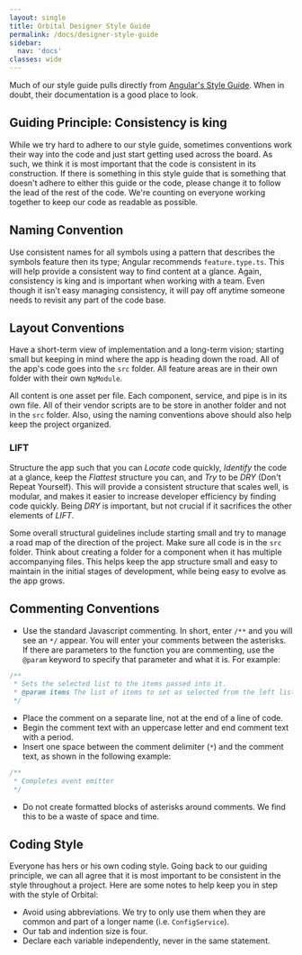 ```yaml
---
layout: single
title: Orbital Designer Style Guide
permalink: /docs/designer-style-guide
sidebar:
  nav: 'docs'
classes: wide
---
```


Much of our style guide pulls directly from [Angular's Style Guide](https://angular.io/guide/styleguide). When in doubt, their documentation is a good place to look.

## Guiding Principle: Consistency is king

While we try hard to adhere to our style guide, sometimes conventions work their way into the code and just start getting used across the board. As such, we think it is most important that the code is consistent in its construction. If there is something in this style guide that is something that doesn't adhere to either this guide or the code, please change it to follow the lead of the rest of the code. We're counting on everyone working together to keep our code as readable as possible.

## Naming Convention

Use consistent names for all symbols using a pattern that describes the symbols feature then its type; Angular recommends `feature.type.ts`. This will help provide a consistent way to find content at a glance. Again, consistency is king and is important when working with a team. Even though it isn't easy managing consistency, it will pay off anytime someone needs to revisit any part of the code base.

## Layout Conventions

Have a short-term view of implementation and a long-term vision; starting small but keeping in mind where the app is heading down the road. All of the app's code goes into the `src` folder. All feature areas are in their own folder with their own `NgModule`.

All content is one asset per file. Each component, service, and pipe is in its own file. All of their vendor scripts are to be store in another folder and not in the `src` folder. Also, using the naming conventions above should also help keep the project organized.

### LIFT

Structure the app such that you can _Locate_ code quickly, _Identify_ the code at a glance, keep the _Flattest_ structure you can, and _Try_ to be _DRY_ (Don't Repeat Yourself).
This will provide a consistent structure that scales well, is modular, and makes it easier to increase developer efficiency by finding code quickly.
Being _DRY_ is important, but not crucial if it sacrifices the other elements of _LIFT_.

Some overall structural guidelines include starting small and try to manage a road map of the direction of the project. Make sure all code is in the `src` folder.
Think about creating a folder for a component when it has multiple accompanying files. This helps keep the app structure small and easy to maintain in the initial stages of development, while being easy to evolve as the app grows.

## Commenting Conventions

- Use the standard Javascript commenting. In short, enter `/**` and you will see an `*/` appear. You will enter your comments between the asterisks. If there are parameters to the function you are commenting, use the `@param` keyword to specify that parameter and what it is.
  For example:

```javascript
/**
 * Sets the selected list to the items passed into it.
 * @param items The list of items to set as selected from the left list.
 */
```

- Place the comment on a separate line, not at the end of a line of code.
- Begin the comment text with an uppercase letter and end comment text with a period.
- Insert one space between the comment delimiter (`*`) and the comment text, as shown in the following example:

```javascript
/**
 * Completes event emitter
 */
```

- Do not create formatted blocks of asterisks around comments. We find this to be a waste of space and time.

## Coding Style

Everyone has hers or his own coding style. Going back to our guiding principle, we can all agree that it is most important to be consistent in the style throughout a project. Here are some notes to help keep you in step with the style of Orbital:

- Avoid using abbreviations. We try to only use them when they are common and part of a longer name (i.e. `ConfigService`).
- Our tab and indention size is four.
- Declare each variable independently, never in the same statement.

